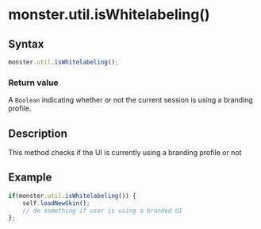 # monster.util.isWhitelabeling()

## Syntax
```javascript
monster.util.isWhitelabeling();
```

### Return value
A `Boolean` indicating whether or not the current session is using a branding profile.

## Description
This method checks if the UI is currently using a branding profile or not

## Example
```javascript
if(monster.util.isWhitelabeling()) {
	self.loadNewSkin();
	// do something if user is using a branded UI
};
```
